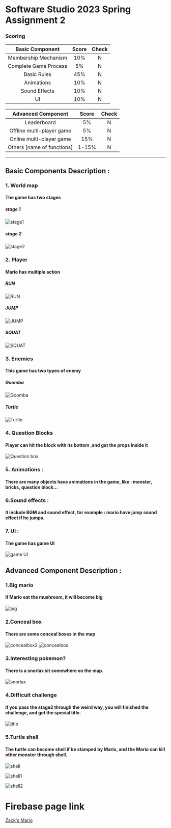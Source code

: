 # Software Studio 2023 Spring Assignment 2

### Scoring

|**Basic Component**|**Score**|**Check**|
|:-:|:-:|:-:|
|Membership Mechanism|10%|N|
|Complete Game Process|5%|N|
|Basic Rules|45%|N|
|Animations|10%|N|
|Sound Effects|10%|N|
|UI|10%|N|

|**Advanced Component**|**Score**|**Check**|
|:-:|:-:|:-:|
|Leaderboard|5%|N|
|Offline multi-player game|5%|N|
|Online multi-player game|15%|N|
|Others [name of functions]|1-15%|N|

---

## Basic Components Description : 
### 1. World map
#### The game has two stages
##### stage 1
![stage1](./snapshot/stage1.png)
##### stage 2
![stage2](./snapshot/stage2.png)
### 2. Player
#### Mario has multiple action
##### RUN
![RUN](snapshot/walk.png)
##### JUMP
![JUMP](snapshot/jump.png)
##### SQUAT
![SQUAT](snapshot/squat.png)
### 3. Enemies
#### This game has two types of enemy
##### Goomba
![Goomba](snapshot/goomba.png)
##### Turtle
![Turtle](snapshot/turtle.png)
### 4. Question Blocks
#### Player can hit the block with its bottom ,and get the props inside it
![Question box](snapshot/question%20block.png)


### 5. Animations :
#### There are many objects have animations in the game, like : monster, bricks, question block...
### 6.Sound effects :
#### It include BGM and sound effect, for example : mario have jump sound effect if he jumps.
### 7. UI : 
#### The game has game UI
![game UI](snapshot/game%20UI.png)

## Advanced Component Description : 
### 1.Big mario
#### If Mario eat the mushroom, it will become big
![big](/snapshot/bigMario.png)
### 2.Conceal box
#### There are some conceal boxes in the map
![concealbox2](/snapshot/conceal%20box2.png)
![concealbox](/snapshot/conceal%20box.png)
### 3.Interesting pokemon?
#### There is a snorlax sit somewhere on the map.
![snorlax](snapshot/snorlax.png)
### 4.Difficult challenge
#### If you pass the stage2 through the weird way, you will finished the challenge, and get the special title.
![title](snapshot/challenge.png)
### 5.Turtle shell
#### The turtle can become shell if be stamped by Mario, and the Mario can kill other monster through shell.
![shell](snapshot/turtle%20shell.png)

![shell1](snapshot/kill.png)

![shell2](snapshot/kill2.png)
# Firebase page link

[Zack's Mario](zack-s-mario.web.app)